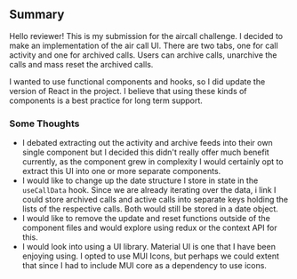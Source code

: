## Summary

Hello reviewer! This is my submission for the aircall challenge. I decided to make an implementation of the air call UI. There are two tabs, one for call activity and one for archived calls. Users can archive calls, unarchive the calls and mass reset the archived calls.

I wanted to use functional components and hooks, so I did update the version of React in the project. I believe that using these kinds of components is a best practice for long term support.

### Some Thoughts

- I debated extracting out the activity and archive feeds into their own single component but I decided this didn't really offer much benefit currently, as the component grew in complexity I would certainly opt to extract this UI into one or more separate components.
- I would like to change up the date structure I store in state in the `useCallData` hook. Since we are already iterating over the data, i link I could store archived calls and active calls into separate keys holding the lists of the respective calls. Both would still be stored in a date object.
- I would like to remove the update and reset functions outside of the component files and would explore using redux or the context API for this.
- I would look into using a UI library. Material UI is one that I have been enjoying using. I opted to use MUI Icons, but perhaps we could extent that since I had to include MUI core as a dependency to use icons.
